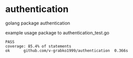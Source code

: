 # authentication
golang package authentication

example usage package to authentication_test.go


```code
PASS
coverage: 85.4% of statements
ok      github.com/v-grabko1999/authentication  0.366s
```
